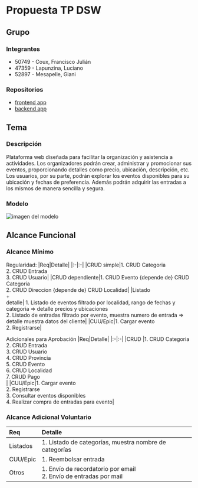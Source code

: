 # Propuesta TP DSW

## Grupo
### Integrantes
* 50749 - Coux, Francisco Julián
* 47359 - Lapunzina, Luciano
* 52897 - Mesapelle, Giani


### Repositorios
* [frontend app](https://github.com/giani1233/tp-dsw-frontend)
* [backend app](https://github.com/giani1233/tp-dsw-backend)

## Tema
### Descripción
Plataforma web diseñada para facilitar la organización y asistencia a actividades. Los organizadores podrán crear, administrar y promocionar sus eventos, proporcionando detalles como precio, ubicación, descripción, etc. Los usuarios, por su parte, podrán explorar los eventos disponibles para su ubicación y fechas de preferencia. Además podrán adquirir las entradas a los mismos de manera sencilla y segura.

### Modelo
![imagen del modelo]([https://github.com/giani1233/tp-dsw-proposal/blob/main/MD%20TP%20DSW.png])

## Alcance Funcional 

### Alcance Mínimo

Regularidad:
|Req|Detalle|
|:-|:-|
|CRUD simple|1. CRUD Categoria<br>2. CRUD Entrada<br>3. CRUD Usuario|
|CRUD dependiente|1. CRUD Evento {depende de} CRUD Categoria <br>2. CRUD Direccion {depende de} CRUD Localidad|
|Listado<br>+<br>detalle| 1. Listado de eventos filtrado por localidad, rango de fechas y categoria => detalle precios y ubicaciones<br> 2. Listado de entradas filtrado por evento, muestra numero de entrada => detalle muestra datos del cliente|
|CUU/Epic|1. Cargar evento <br>2. Registrarse|


Adicionales para Aprobación
|Req|Detalle|
|:-|:-|
|CRUD |1. CRUD Categoria<br>2. CRUD Entrada<br>3. CRUD Usuario<br>4. CRUD Provincia<br>5. CRUD Evento<br>6. CRUD Localidad<br>7. CRUD Pago<br>|
|CUU/Epic|1. Cargar evento<br>2. Registrarse<br>3. Consultar eventos disponibles<br>4. Realizar compra de entradas para evento|


### Alcance Adicional Voluntario

|Req|Detalle|
|:-|:-|
|Listados |1. Listado de categorías, muestra nombre de categorías|
|CUU/Epic|1. Reembolsar entrada|
|Otros|1. Envío de recordatorio por email<br>2. Envío de entradas por mail|

